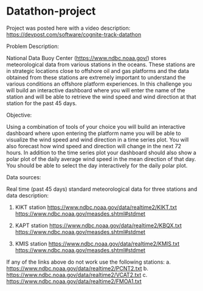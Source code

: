# Datathon-project

Project was posted here with a video description: https://devpost.com/software/cognite-track-datathon

Problem Description:

National Data Buoy Center (https://www.ndbc.noaa.gov/) stores meteorological data from various stations in the oceans. These stations are in strategic locations close to offshore oil and gas platforms and the data obtained from these stations are extremely important to understand the various conditions an offshore platform experiences. In this challenge you will build an interactive dashboard where you will enter the name of the station and will be able to retrieve the wind speed and wind direction at that station for the past 45 days.

Objective:

Using a combination of tools of your choice you will build an interactive dashboard where upon entering the platform name you will be able to visualize the wind speed and wind direction in a time series plot. You will also forecast how wind speed and direction will change in the next 72 hours. In addition to the time series plot your dashboard should also show a polar plot of the daily average wind speed in the mean direction of that day. You should be able to select the day interactively for the daily polar plot. 

Data sources:

Real time (past 45 days) standard meteorological data for three stations and data description:

1.	KIKT station
https://www.ndbc.noaa.gov/data/realtime2/KIKT.txt
https://www.ndbc.noaa.gov/measdes.shtml#stdmet

2.	KAPT station 
https://www.ndbc.noaa.gov/data/realtime2/KBQX.txt
https://www.ndbc.noaa.gov/measdes.shtml#stdmet

3.	KMIS station
https://www.ndbc.noaa.gov/data/realtime2/KMIS.txt
https://www.ndbc.noaa.gov/measdes.shtml#stdmet

If any of the links above do not work use the following stations:
a.	https://www.ndbc.noaa.gov/data/realtime2/PCNT2.txt
b.	https://www.ndbc.noaa.gov/data/realtime2/VCAT2.txt
c.	https://www.ndbc.noaa.gov/data/realtime2/FMOA1.txt



